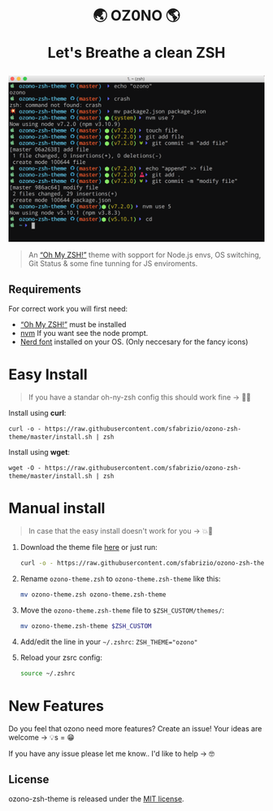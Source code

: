 
<h1 align="center"> 
  🌏 OZ0NO 🌎 
  <p align="center">Let's Breathe a clean ZSH</p>
</h1>


<p align="center">
  <img src="./preview.png" width="600"/>
</p>

> An [“Oh My ZSH!”](http://ohmyz.sh/) theme with sopport for Node.js envs, OS switching, Git Status & some fine tunning for JS enviroments.


## Requirements

For correct work you will first need:

- [“Oh My ZSH!”](http://ohmyz.sh/) must be installed
- [nvm](https://github.com/creationix/nvm) If you want see the node prompt.
- [Nerd font](https://github.com/ryanoasis/nerd-fonts) installed on your OS. (Only neccesary for the fancy icons)

# Easy Install

> If you have a standar oh-ny-zsh config this should work fine -> 💫✨

Install using **curl**:

```
curl -o - https://raw.githubusercontent.com/sfabrizio/ozono-zsh-theme/master/install.sh | zsh
```

Install using **wget**:

```
wget -O - https://raw.githubusercontent.com/sfabrizio/ozono-zsh-theme/master/install.sh | zsh
```


# Manual install

> In case that the easy install doesn't work for you -> 💥🙈

1. Download the theme file [here](https://raw.githubusercontent.com/sfabrizio/ozono-zsh-theme/master/ozono-theme.zsh) or just run:

    ```bash
    curl -o - https://raw.githubusercontent.com/sfabrizio/ozono-zsh-theme/master/ozono-theme.zsh
    ```

2. Rename `ozono-theme.zsh` to `ozono-theme.zsh-theme` like this:
    ```bash
    mv ozono-theme.zsh ozono-theme.zsh-theme
    ```

3. Move the `ozono-theme.zsh-theme` file to `$ZSH_CUSTOM/themes/`:

    ```bash
    mv ozono-theme.zsh-theme $ZSH_CUSTOM
    ```

4. Add/edit the line in your `~/.zshrc`: `ZSH_THEME="ozono"`

5. Reload your zsrc config:

    ```bash
    source ~/.zshrc
    ```

# New Features 

Do you feel that ozono need more features? Create an issue! Your ideas are welcome -> 💡s = 😁

If you have any issue please let me know.. I'd like to help -> 🤓


## License

ozono-zsh-theme is released under the [MIT license](LICENSE.md).

